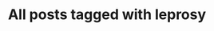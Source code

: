 ---
layout: tag
title: "All posts tagged with leprosy"
permalink: /weblog/tags/leprosy/
taxonomy: leprosy
---